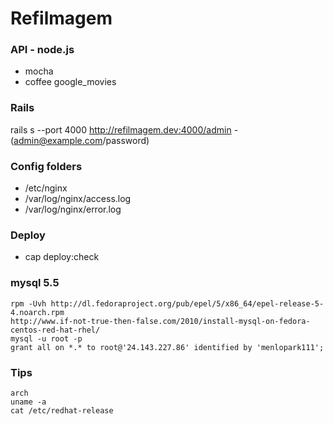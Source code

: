 # Refilmagem

### API - node.js
* mocha
* coffee google_movies

### Rails
rails s --port 4000
http://refilmagem.dev:4000/admin - (admin@example.com/password)


### Config folders
* /etc/nginx
* /var/log/nginx/access.log
* /var/log/nginx/error.log

### Deploy
* cap deploy:check

### mysql 5.5
	rpm -Uvh http://dl.fedoraproject.org/pub/epel/5/x86_64/epel-release-5-4.noarch.rpm
	http://www.if-not-true-then-false.com/2010/install-mysql-on-fedora-centos-red-hat-rhel/
	mysql -u root -p
	grant all on *.* to root@'24.143.227.86' identified by 'menlopark111';


### Tips
	arch
	uname -a
	cat /etc/redhat-release